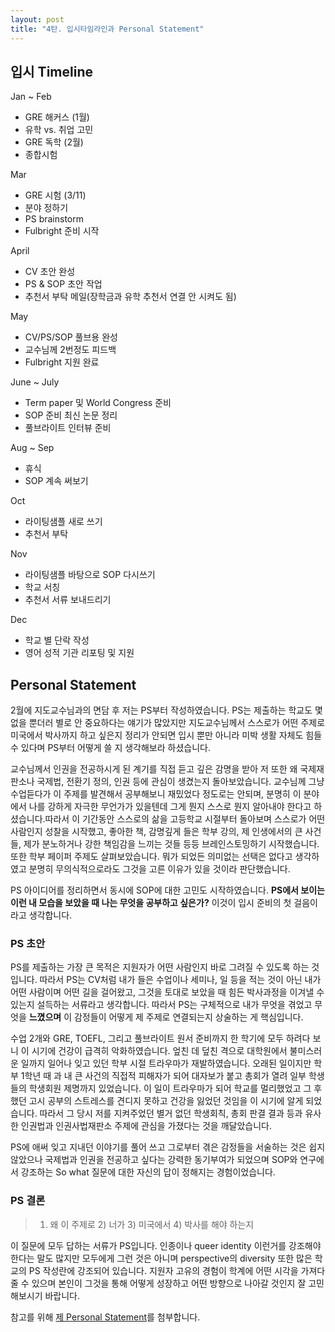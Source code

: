 ```yaml
---
layout: post
title: "4탄. 입시타임라인과 Personal Statement"
---
```


## 입시 Timeline

Jan ~ Feb
- GRE 해커스 (1월)
- 유학 vs. 취업 고민
- GRE 독학 (2월)
- 종합시험

Mar
- GRE 시험 (3/11)
- 분야 정하기
- PS brainstorm 
- Fulbright 준비 시작

April
- CV 초안 완성
- PS & SOP 초안 작업
- 추천서 부탁 메일(장학금과 유학 추천서 연결 안 시켜도 됨)

May
- CV/PS/SOP 풀브용 완성
- 교수님께 2번정도 피드백
- Fulbright 지원 완료

June ~ July
- Term paper 및 World Congress 준비 
- SOP 준비 최신 논문 정리
- 풀브라이트 인터뷰 준비

Aug ~ Sep
- 휴식
- SOP 계속 써보기 

Oct
- 라이팅샘플 새로 쓰기
- 추천서 부탁

Nov
- 라이팅샘플 바탕으로 SOP 다시쓰기
- 학교 서칭
- 추천서 서류 보내드리기

Dec
- 학교 별 단락 작성
- 영어 성적 기관 리포팅 및 지원


## Personal Statement

2월에 지도교수님과의 면담 후 저는 PS부터 작성하였습니다. PS는 제출하는 학교도 몇 없을 뿐더러 별로 안 중요하다는 얘기가 많았지만 지도교수님께서 스스로가 어떤 주제로 미국에서 박사까지 하고 싶은지 정리가 안되면 입시 뿐만 아니라 미박 생활 자체도 힘들 수 있다며 PS부터 어떻게 쓸 지 생각해보라 하셨습니다. 

교수님께서 인권을 전공하시게 된 계기를 직접 듣고 깊은 감명을 받아 저 또한 왜 국제재판소나 국제법, 전환기 정의, 인권 등에 관심이 생겼는지 돌아보았습니다. 교수님께 그냥 수업듣다가 이 주제를 발견해서 공부해보니 재밌었다 정도로는 안되며, 분명히 이 분야에서 나를 강하게 자극한 무언가가 있을텐데 그게 뭔지 스스로 뭔지 알아내야 한다고 하셨습니다.따라서 이 기간동안 스스로의 삶을 고등학교 시절부터 돌아보며 스스로가 어떤사람인지 성찰을 시작했고, 좋아한 책, 감명깊게 들은 학부 강의, 제 인생에서의 큰 사건들, 제가 분노하거나 강한 책임감을 느끼는 것들 등등 브레인스토밍하기 시작했습니다. 또한 학부 페이퍼 주제도 살펴보았습니다. 뭐가 되었든 의미없는 선택은 없다고 생각하였고 분명히 무의식적으로라도 그것을 고른 이유가 있을 것이라 판단했습니다. 

PS 아이디어를 정리하면서 동시에 SOP에 대한 고민도 시작하였습니다. **PS에서 보이는 이런 내 모습을 보았을 때 나는 무엇을 공부하고 싶은가?** 이것이 입시 준비의 첫 걸음이라고 생각합니다. 

### PS 초안

PS를 제출하는 가장 큰 목적은 지원자가 어떤 사람인지 바로 그려질 수 있도록 하는 것입니다. 따라서 PS는 CV처럼 내가 들은 수업이나 세미나, 일 등을 적는 것이 아닌 내가 어떤 사람이며 어떤 길을 걸어왔고, 그것을 토대로 보았을 때 힘든 박사과정을 이겨낼 수 있는지 설득하는 서류라고 생각합니다. 따라서 PS는 구체적으로 내가 무엇을 겪었고 무엇을 **느꼈으며** 이 감정들이 어떻게 제 주제로 연결되는지 상술하는 게 핵심입니다.

수업 2개와 GRE, TOEFL, 그리고 풀브라이트 원서 준비까지 한 학기에 모두 하려다 보니 이 시기에 건강이 급격히 악화하였습니다. 엎친 데 덮친 격으로 대학원에서 불미스러운 일까지 일어나 잊고 있던 학부 시절 트라우마가 재발하였습니다. 오래된 일이지만 학부 1학년 때 과 내 큰 사건의 직접적 피해자가 되어 대자보가 붙고 총회가 열려 일부 학생들의 학생회원 제명까지 있었습니다. 이 일이 트라우마가 되어 학교를 멀리했었고 그 후했던 고시 공부의 스트레스를 견디지 못하고 건강을 잃었던 것임을 이 시기에 알게 되었습니다. 따라서 그 당시 저를 지켜주었던 별거 없던 학생회칙, 총회 판결 결과 등과 유사한 인권법과 인권사법재판소 주제에 관심을 가졌다는 것을 깨달았습니다.

PS에 애써 잊고 지내던 이야기를 풀어 쓰고 그로부터 겪은 감정들을 서술하는 것은 쉽지 않았으나 국제법과 인권을 전공하고 싶다는 강력한 동기부여가 되었으며 SOP와 연구에서 강조하는 So what 질문에 대한 자신의 답이 정해지는 경험이었습니다. 

### PS 결론

> 1) 왜 이 주제로 2) 너가 3) 미국에서 4) 박사를 해야 하는지

이 질문에 모두 답하는 서류가 PS입니다. 인종이나 queer identity 이런거를 강조해야 한다는 말도 많지만 모두에게 그런 것은 아니며 perspective의 diversity 또한 많은 학교의 PS 작성란에 강조되어 있습니다. 지원자 고유의 경험이 학계에 어떤 시각을 가져다줄 수 있으며 본인이 그것을 통해 어떻게 성장하고 어떤 방향으로 나아갈 것인지 잘 고민해보시기 바랍니다. 

참고를 위해 [제 Personal Statement](https://www.dropbox.com/scl/fi/pwc6q5tcyfihwpvyg69ld/PERSONAL-STATEMENT_Northwestern.pdf?rlkey=ewk21iozerd3pphqzcn717gus&dl=0)를 첨부합니다. 










